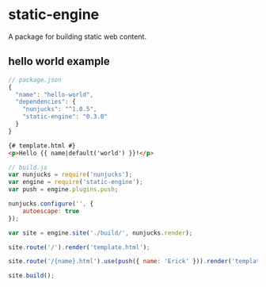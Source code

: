 # static-engine

A package for building static web content.

## hello world example

```js
// package.json
{
  "name": "hello-world",
  "dependencies": {
    "nunjucks": "^1.0.5",
    "static-engine": "0.3.0"
  }
}
```

```html
{# template.html #}
<p>Hello {{ name|default('world') }}!</p>
```

```js
// build.js
var nunjucks = require('nunjucks');
var engine = require('static-engine');
var push = engine.plugins.push;

nunjucks.configure('', {
    autoescape: true
});

var site = engine.site('./build/', nunjucks.render);

site.route('/').render('template.html');

site.route('/{name}.html').use(push({ name: 'Erick' })).render('template.html');

site.build();
```

